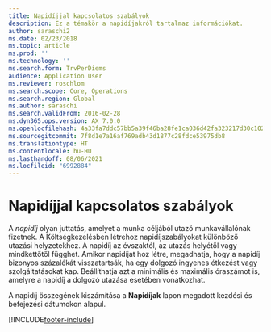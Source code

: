 ```yaml
---
title: Napidíjjal kapcsolatos szabályok
description: Ez a témakör a napidíjakról tartalmaz információkat.
author: saraschi2
ms.date: 02/23/2018
ms.topic: article
ms.prod: ''
ms.technology: ''
ms.search.form: TrvPerDiems
audience: Application User
ms.reviewer: roschlom
ms.search.scope: Core, Operations
ms.search.region: Global
ms.author: saraschi
ms.search.validFrom: 2016-02-28
ms.dyn365.ops.version: AX 7.0.0
ms.openlocfilehash: 4a33fa7ddc57bb5a39f46ba28fe1ca036d42fa323217d30c102b723439f121ff
ms.sourcegitcommit: 7f8d1e7a16af769adb43d1877c28fdce53975db8
ms.translationtype: HT
ms.contentlocale: hu-HU
ms.lasthandoff: 08/06/2021
ms.locfileid: "6992884"
---
```

# <a name="per-diem-rules"></a>Napidíjjal kapcsolatos szabályok

A *napidíj* olyan juttatás, amelyet a munka céljából utazó munkavállalónak fizetnek. A Költségkezelésben létrehoz napidíjszabályokat különböző utazási helyzetekhez. A napidíj az évszaktól, az utazás helyétől vagy mindkettőtől függhet. Amikor napidíjat hoz létre, megadhatja, hogy a napidíj bizonyos százalékát visszatartsák, ha egy dolgozó ingyenes étkezést vagy szolgáltatásokat kap. Beállíthatja azt a minimális és maximális óraszámot is, amelyre a napidíj a dolgozó utazása esetében vonatkozhat.

A napidíj összegének kiszámítása a **Napidíjak** lapon megadott kezdési és befejezési dátumokon alapul.


[!INCLUDE[footer-include](../includes/footer-banner.md)]